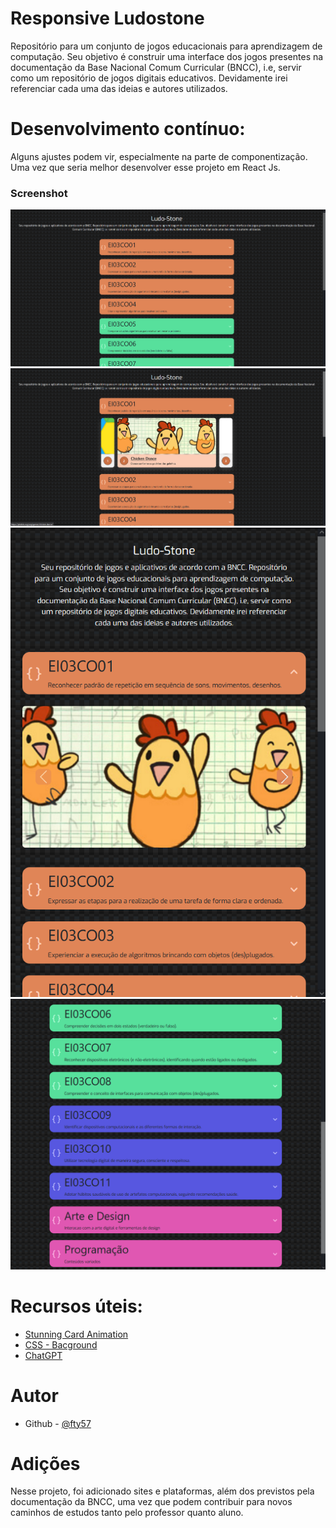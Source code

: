 # Responsive Ludostone

Repositório para um conjunto de jogos educacionais para aprendizagem de computação. Seu objetivo é construir uma interface dos jogos presentes na documentação da Base Nacional Comum Curricular (BNCC), i.e, servir como um repositório de jogos digitais educativos. Devidamente irei referenciar cada uma das ideias e autores utilizados.

# Desenvolvimento contínuo:

Alguns ajustes podem vir, especialmente na parte de componentização. Uma vez que seria melhor desenvolver esse projeto em React Js.

### Screenshot

![Minha tela - Desktop - 1](./docs/assets/screenshots/Screenshot_1.png)
![Minha tela - Desktop - 2](./docs/assets/screenshots/Screenshot_2.png)
![Minha tela - Mobile - 3](./docs/assets/screenshots/Screenshot_3.png)
![Minha tela - Tablet - 4](./docs/assets/screenshots/Screenshot_4.png)

# Recursos úteis:

- [Stunning Card Animation](https://www.youtube.com/watch?v=45mnmy2JUl0)
- [CSS - Bacground](https://codepen.io/manifestinteractive/pen/DmBJXy)
- [ChatGPT](https://chat.openai.com/)

# Autor

- Github - [@fty57](https://github.com/fty57)

# Adições

Nesse projeto, foi adicionado sites e plataformas, além dos previstos pela documentação da BNCC, uma vez que podem contribuir para novos caminhos de estudos tanto pelo professor quanto aluno.
